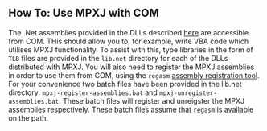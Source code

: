 ## How To: Use MPXJ with COM

The .Net assemblies provided in the DLLs described [here](howto-dotnet.html) are
accessible from COM. THis should allow you to, for example, write VBA code which
utilises MPXJ functionality. To assist with this, type libraries  in the form of
`TLB` files are provided in the `lib.net` directory for each of the DLLs
distributed with MPXJ.  You will also need to register the MPXJ assemblies in
order to use them from COM,  using the `regasm` [assembly registration
tool](http://msdn.microsoft.com/en-us/library/tzat5yw6(v=vs.110).aspx). For your
convenience two batch files have been provided in the lib.net directory:
`mpxj-register-assemblies.bat` and `mpxj-unregister-assemblies.bat`. These batch
files will register and unreigster the MPXJ assemblies respectively. These batch
files assume that `regasm` is available on the path.
